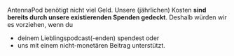 AntennaPod benötigt nicht viel Geld. Unsere (jährlichen) Kosten **sind bereits
durch unsere existierenden Spenden gedeckt**. Deshalb würden wir es vorziehen,
wenn du

* deinem Lieblingspodcast(-enden) spendest oder
* uns mit einem nicht-monetären Beitrag unterstützt.
